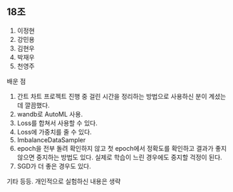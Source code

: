 ## 18조
1. 이정현
2. 강민용
3. 김현우
4. 박재우
5. 천영주


배운 점
1. 간트 차트
    프로젝트 진행 중 걸린 시간을 정리하는 방법으로 사용하신 분이 계셨는데 깔끔했다.
2. wandb로 AutoML 사용.
3. Loss를 합쳐서 사용할 수 있다.
4. Loss에 가중치를 줄 수 있다.
5. ImbalanceDataSampler
6. epoch을 전부 돌려 확인하지 않고 첫 epoch에서 정확도를 확인하고 결과가 좋지 않으면 중지하는 방법도 있다.
    실제로 학습이 느린 경우에도 중지할 걱정이 된다.
7. SGD가 더 좋은 경우도 있다.

기타 등등. 개인적으로 실험하신 내용은 생략
